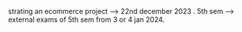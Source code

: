 strating an ecommerce project --> 22nd december 2023 . 5th sem --> external exams of 5th sem from 3 or 4 jan 2024.
